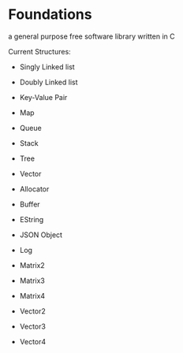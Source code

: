 # Foundations

a general purpose free software library written in C

Current Structures:
- Singly Linked list
- Doubly Linked list
- Key-Value Pair
- Map
- Queue
- Stack
- Tree
- Vector

- Allocator
- Buffer
- EString
- JSON Object
- Log

- Matrix2
- Matrix3
- Matrix4
- Vector2
- Vector3
- Vector4
